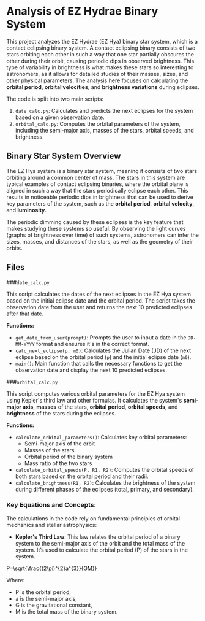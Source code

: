 # Analysis of EZ Hydrae Binary System

This project analyzes the EZ Hydrae (EZ Hya) binary star system, which is a contact eclipsing binary system. A contact eclipsing binary consists of two stars orbiting each other in such a way that one star partially obscures the other during their orbit, causing periodic dips in observed brightness. This type of variability in brightness is what makes these stars so interesting to astronomers, as it allows for detailed studies of their masses, sizes, and other physical parameters. The analysis here focuses on calculating the **orbital period**, **orbital velocities**, and **brightness variations** during eclipses.

The code is split into two main scripts:
1. `date_calc.py`: Calculates and predicts the next eclipses for the system based on a given observation date.
2. `orbital_calc.py`: Computes the orbital parameters of the system, including the semi-major axis, masses of the stars, orbital speeds, and brightness.

## Binary Star System Overview

The EZ Hya system is a binary star system, meaning it consists of two stars orbiting around a common center of mass. The stars in this system are typical examples of contact eclipsing binaries, where the orbital plane is aligned in such a way that the stars periodically eclipse each other. This results in noticeable periodic dips in brightness that can be used to derive key parameters of the system, such as the **orbital period**, **orbital velocity**, and **luminosity**.

The periodic dimming caused by these eclipses is the key feature that makes studying these systems so useful. By observing the light curves (graphs of brightness over time) of such systems, astronomers can infer the sizes, masses, and distances of the stars, as well as the geometry of their orbits.

## Files

###`date_calc.py`

This script calculates the dates of the next eclipses in the EZ Hya system based on the initial eclipse date and the orbital period. The script takes the observation date from the user and returns the next 10 predicted eclipses after that date.

**Functions:**

* `get_date_from_user(prompt)`: Prompts the user to input a date in the `DD-MM-YYYY` format and ensures it's in the correct format.
* `calc_next_eclipse(p, m0)`: Calculates the Julian Date (JD) of the next eclipse based on the orbital period (`p`) and the initial eclipse date (`m0`).
* `main()`: Main function that calls the necessary functions to get the observation date and display the next 10 predicted eclipses.

###`orbital_calc.py`

This script computes various orbital parameters for the EZ Hya system using Kepler's third law and other formulas. It calculates the system's **semi-major axis**, **masses** of the stars, **orbital period**, **orbital speeds**, and **brightness** of the stars during the eclipses.

**Functions:**

* `calculate_orbital_parameters()`: Calculates key orbital parameters:
  * Semi-major axis of the orbit
  * Masses of the stars
  * Orbital period of the binary system
  * Mass ratio of the two stars
* `calculate_orbital_speeds(P, R1, R2)`: Computes the orbital speeds of both stars based on the orbital period and their radii.
* `calculate_brightness(R1, R2)`: Calculates the brightness of the system during different phases of the eclipses (total, primary, and secondary).

### **Key Equations and Concepts:**
The calculations in the code rely on fundamental principles of orbital mechanics and stellar astrophysics:
* **Kepler's Third Law**: This law relates the orbital period of a binary system to the semi-major axis of the orbit and the total mass of the system. It’s used to calculate the orbital period (P) of the stars in the system.

P=\sqrt{\frac{(2\pi)^{2}a^{3}}{GM}}
 
  Where:
  
  * P is the orbital period,
  * a is the semi-major axis,
  * G is the gravitational constant,
  * M is the total mass of the binary system.
